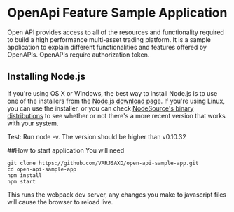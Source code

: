 # OpenApi Feature Sample Application
Open API provides access to all of the resources and functionality required to build a high performance multi-asset trading platform. It is a sample application to explain different functionalities and features offered by OpenAPIs. OpenAPIs require authorization token.

## Installing Node.js
If you're using OS X or Windows, the best way to install Node.js is to use one of the installers from the [Node.js download page](https://nodejs.org/en/download/). If you're using Linux, you can use the installer, or you can check [NodeSource's binary distributions](https://github.com/nodesource/distributions) to see whether or not there's a more recent version that works with your system.

Test: Run node -v. The version should be higher than v0.10.32
 
##How to start application
 You will need
 
 ```
 git clone https://github.com/VARJSAXO/open-api-sample-app.git
 cd open-api-sample-app
 npm install
 npm start
 ```
 
 This runs the webpack dev server, any changes you make to javascript
 files will cause the browser to reload live.

